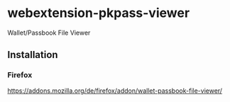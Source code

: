 # webextension-pkpass-viewer
Wallet/Passbook File Viewer

## Installation

### Firefox
https://addons.mozilla.org/de/firefox/addon/wallet-passbook-file-viewer/

